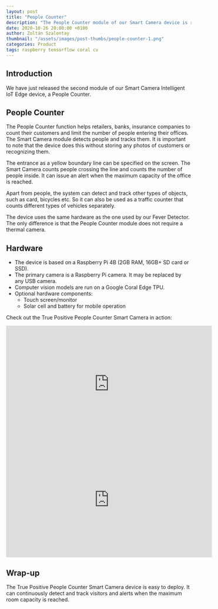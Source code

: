 ```yaml
---
layout: post
title: "People Counter"
description: "The People Counter module of our Smart Camera device is ready"
date: 2020-10-26 20:00:00 +0100
author: Zoltán Szalontay
thumbnail: "/assets/images/post-thumbs/people-counter-1.png"
categories: Product
tags: raspberry tensorflow coral cv
---
```

## Introduction

We have just released the second module of our Smart Camera Intelligent IoT Edge device, a People Counter.

## People Counter

The People Counter function helps retailers, banks, insurance companies to count their customers and limit the number of people entering their offices. The Smart Camera module detects people and tracks them. It is important to note that the device does this without storing any photos of customers or recognizing them.

The entrance as a yellow boundary line can be specified on the screen. The Smart Camera counts people crossing the line and counts the number of people inside. It can issue an alert when the maximum capacity of the office is reached.

Apart from people, the system can detect and track other types of objects, such as card, bicycles etc. So it can also be used as a traffic counter that counts different types of vehicles separately.

The device uses the same hardware as the one used by our Fever Detector. The only difference is that the People Counter module does not require a thermal camera.

## Hardware

* The device is based on a Raspberry Pi 4B (2GB RAM, 16GB+ SD card or SSD).
* The primary camera is a Raspberry Pi camera. It may be replaced by any USB camera.
* Computer vision models are run on a Google Coral Edge TPU.
* Optional hardware components:
  * Touch screen/monitor
  * Solar cell and battery for mobile operation

Check out the True Positive People Counter Smart Camera in action:
<iframe
  width="560" height="315" 
  src="https://www.youtube.com/embed/MV7yFJw1BPo" 
  frameborder="0" allow="accelerometer; autoplay; clipboard-write; encrypted-media; gyroscope; picture-in-picture" allowfullscreen>
</iframe>

<iframe width="560" height="315" src="https://www.youtube.com/embed/voxTJ1efxxE" frameborder="0" allow="accelerometer; autoplay; clipboard-write; encrypted-media; gyroscope; picture-in-picture" allowfullscreen></iframe>

## Wrap-up

The True Positive People Counter Smart Camera device is easy to deploy. It can continuously detect and track visitors and alerts when the maximum room capacity is reached.